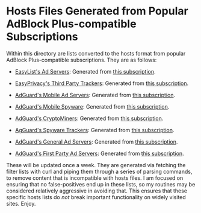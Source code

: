 # Hosts Files Generated from Popular AdBlock Plus-compatible Subscriptions
Within this directory are lists converted to the hosts format from popular AdBlock Plus-compatible subscriptions. They are as follows:

- [EasyList's Ad Servers](https://raw.githubusercontent.com/bongochong/CombinedPrivacyBlockLists/master/ABP2Hosts/easylist_adservers-hosts.txt): Generated from [this subscription](https://github.com/easylist/easylist/blob/master/easylist/easylist_adservers.txt).

- [EasyPrivacy's Third Party Trackers](https://raw.githubusercontent.com/bongochong/CombinedPrivacyBlockLists/master/ABP2Hosts/easyprivacy_3rdParty-hosts.txt): Generated from [this subscription](https://github.com/easylist/easylist/blob/master/easyprivacy/easyprivacy_thirdparty.txt).

- [AdGuard's Mobile Ad Servers](https://raw.githubusercontent.com/bongochong/CombinedPrivacyBlockLists/master/ABP2Hosts/adguard_mobile_adservers-hosts.txt): Generated from [this subscription](https://github.com/AdguardTeam/AdguardFilters/blob/master/MobileFilter/sections/adservers.txt).

- [AdGuard's Mobile Spyware](https://raw.githubusercontent.com/bongochong/CombinedPrivacyBlockLists/master/ABP2Hosts/adguard_mobile_spyware-hosts.txt): Generated from [this subscription](https://github.com/AdguardTeam/AdguardFilters/blob/master/MobileFilter/sections/spyware.txt).

- [AdGuard's CryptoMiners](https://raw.githubusercontent.com/bongochong/CombinedPrivacyBlockLists/master/ABP2Hosts/adguard_cryptominers-hosts.txt): Generated from [this subscription](https://github.com/AdguardTeam/AdguardFilters/blob/master/EnglishFilter/sections/cryptominers.txt).

- [AgGuard's Spyware Trackers](https://raw.githubusercontent.com/bongochong/CombinedPrivacyBlockLists/master/ABP2Hosts/adguard_spyware_tracking-hosts.txt): Generated from [this subscription](https://github.com/AdguardTeam/AdguardFilters/blob/master/SpywareFilter/sections/tracking_servers.txt).

- [AdGuard's General Ad Servers](https://raw.githubusercontent.com/bongochong/CombinedPrivacyBlockLists/master/ABP2Hosts/adguard_adservers-hosts.txt): Generated from [this subscription](https://github.com/AdguardTeam/AdguardFilters/blob/master/EnglishFilter/sections/adservers.txt).

- [AdGuard's First Party Ad Servers](https://raw.githubusercontent.com/bongochong/CombinedPrivacyBlockLists/master/ABP2Hosts/adguard_1stParty-hosts.txt): Generated from [this subscription](https://github.com/AdguardTeam/AdguardFilters/blob/master/EnglishFilter/sections/adservers_firstparty.txt).

These will be updated once a week. They are generated via fetching the filter lists with curl and piping them through a series of parsing commands, to remove content that is incompatible with hosts files. I am focused on ensuring that no false-positives end up in these lists, so my routines may be considered relatively aggressive in avoiding that. This ensures that these specific hosts lists do *not* break important functionality on widely visited sites. Enjoy.
